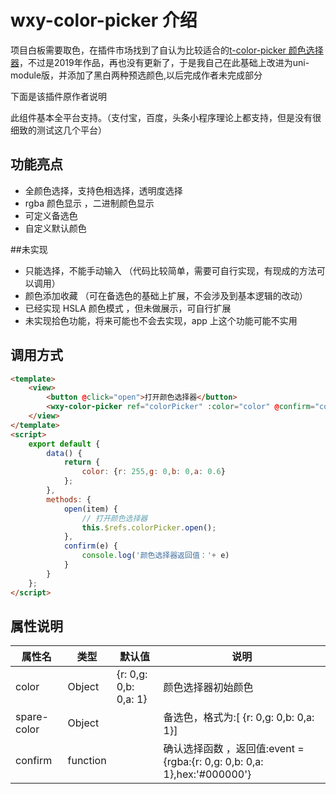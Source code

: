 # wxy-color-picker 介绍

项目白板需要取色，在插件市场找到了自认为比较适合的[t-color-picker 颜色选择器](https://ext.dcloud.net.cn/plugin?id=412)，不过是2019年作品，再也没有更新了，于是我自己在此基础上改进为uni-module版，并添加了黑白两种预选颜色,以后完成作者未完成部分

下面是该插件原作者说明

此组件基本全平台支持。（支付宝，百度，头条小程序理论上都支持，但是没有很细致的测试这几个平台）

## 功能亮点

- 全颜色选择，支持色相选择，透明度选择
- rgba 颜色显示 ，二进制颜色显示
- 可定义备选色
- 自定义默认颜色

##未实现

- 只能选择，不能手动输入 （代码比较简单，需要可自行实现，有现成的方法可以调用）
- 颜色添加收藏 （可在备选色的基础上扩展，不会涉及到基本逻辑的改动）
- 已经实现 HSLA 颜色模式 ，但未做展示，可自行扩展
- 未实现拾色功能，将来可能也不会去实现，app 上这个功能可能不实用

## 调用方式

```html
<template>
    <view>
	    <button @click="open">打开颜色选择器</button>
        <wxy-color-picker ref="colorPicker" :color="color" @confirm="confirm"></wxy-color-picker>
    </view>
</template>
<script>
    export default {
        data() {
            return {
                color: {r: 255,g: 0,b: 0,a: 0.6}
            };
        },
        methods: {
            open(item) {
                // 打开颜色选择器
                this.$refs.colorPicker.open();
            },
            confirm(e) {
                console.log('颜色选择器返回值：'+ e)
            }
        }
    };
</script>
```

## 属性说明

|属性名|类型|默认值|说明|
|------|----|-----|----|
|color		|Object		|{r: 0,g: 0,b: 0,a: 1}	|颜色选择器初始颜色														|
|spare-color|Object		|						|备选色，格式为:[ {r: 0,g: 0,b: 0,a: 1}]									|
|confirm	|function	|						|确认选择函数 ，返回值:event = {rgba:{r: 0,g: 0,b: 0,a: 1},hex:'#000000'}	|